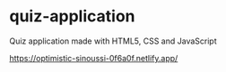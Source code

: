 # quiz-application
Quiz application made with HTML5, CSS and JavaScript

https://optimistic-sinoussi-0f6a0f.netlify.app/
